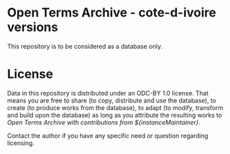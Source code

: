 # Open Terms Archive - cote-d-ivoire versions

This repository is to be considered as a database only.

# License

Data in this repository is distributed under an ODC-BY 1.0 license. That means you are free to share (to copy, distribute and use the database), to create (to produce works from the database), to adapt (to modify, transform and build upon the database) as long as you attribute the resulting works to _Open Terms Archive with contributions from ${instanceMaintainer}_.

Contact the author if you have any specific need or question regarding licensing.
